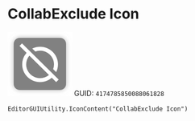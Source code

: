 # CollabExclude Icon
![](/img/CollabExclude%20Icon.png)
GUID: `4174785850088061828`
```
EditorGUIUtility.IconContent("CollabExclude Icon")
```
